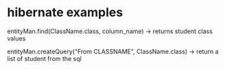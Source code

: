 # hibernate examples 

entityMan.find(ClassName.class, column_name)
    -> returns student class values 

    
entityMan.createQuery("From CLASSNAME", ClassName.class)
    -> return a list of student from the sql 


